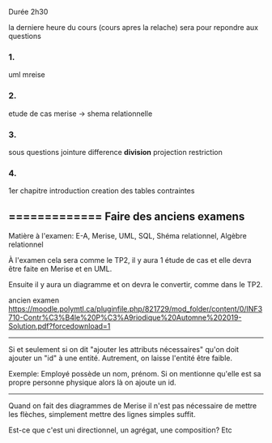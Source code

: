 Durée 2h30

la derniere heure du cours (cours apres la relache) sera pour repondre aux questions 

### 1.
uml 
mreise

### 2.
etude de cas
merise -> shema relationnelle

### 3.
sous questions
jointure
difference
**division**
projection
restriction

### 4.
1er chapitre
introduction
creation des tables
contraintes

=============
Faire des anciens examens
------------------

Matière à l'examen: E-A, Merise, UML, SQL, Shéma relationnel, Algèbre relationnel

À l'examen cela sera comme le TP2, il y aura 1 étude de cas et elle devra être faite en Merise et en UML.

Ensuite il y aura un diagramme et on devra le convertir, comme dans le TP2.

ancien examen https://moodle.polymtl.ca/pluginfile.php/821729/mod_folder/content/0/INF3710-Contr%C3%B4le%20P%C3%A9riodique%20Automne%202019-Solution.pdf?forcedownload=1

-----------

Si et seulement si on dit "ajouter les attributs nécessaires" qu'on doit ajouter un "id" à une entité. Autrement, on laisse l'entité être faible.

Exemple: Employé possède un nom, prénom. Si on mentionne qu'elle est sa propre personne physique alors là on ajoute un id.

----------
Quand on fait des diagrammes de Merise il n'est pas nécessaire de mettre les flèches, simplement mettre des lignes simples suffit.

Est-ce que c'est uni directionnel, un agrégat, une composition? Etc


